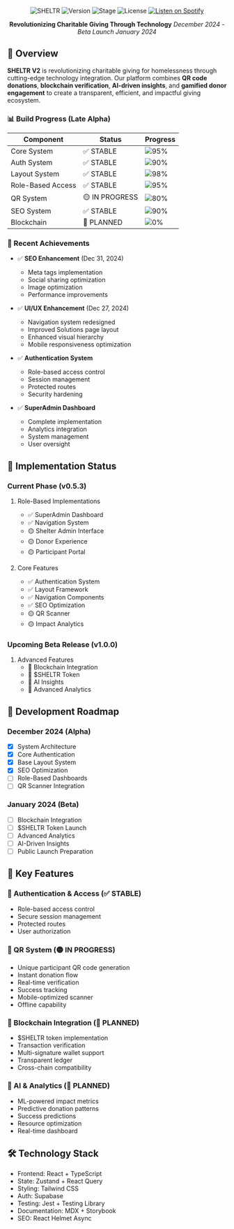 <div align="center">

![SHELTR](https://img.shields.io/badge/SHELTR-V2-4B32C3)
![Version](https://img.shields.io/badge/Version-0.5.3-FF6B6B)
![Stage](https://img.shields.io/badge/Stage-Late_Alpha-FED766)
![License](https://img.shields.io/badge/License-MIT-8A2BE2)
[![Listen on Spotify](https://img.shields.io/badge/Listen_on-Spotify-1DB954?logo=spotify&logoColor=white)](https://open.spotify.com/show/3Q2RpnzF9sUv26yPMP9tWI)

**Revolutionizing Charitable Giving Through Technology**
*December 2024 - Beta Launch January 2024*

</div>

## 🌟 Overview

**SHELTR V2** is revolutionizing charitable giving for homelessness through cutting-edge technology integration. Our platform combines **QR code donations**, **blockchain verification**, **AI-driven insights**, and **gamified donor engagement** to create a transparent, efficient, and impactful giving ecosystem.

### 📊 Build Progress (Late Alpha)

| Component | Status | Progress |
|-----------|---------|-----------|
| Core System | ✅ STABLE | ![95%](https://img.shields.io/badge/-95%25-success?style=flat-square) |
| Auth System | ✅ STABLE | ![90%](https://img.shields.io/badge/-90%25-success?style=flat-square) |
| Layout System | ✅ STABLE | ![98%](https://img.shields.io/badge/-98%25-success?style=flat-square) |
| Role-Based Access | ✅ STABLE | ![95%](https://img.shields.io/badge/-95%25-success?style=flat-square) |
| QR System | 🟡 IN PROGRESS | ![80%](https://img.shields.io/badge/-80%25-yellow?style=flat-square) |
| SEO System | ✅ STABLE | ![90%](https://img.shields.io/badge/-90%25-success?style=flat-square) |
| Blockchain | 🔵 PLANNED | ![0%](https://img.shields.io/badge/-0%25-blue?style=flat-square) |

### 🎯 Recent Achievements

- ✅ **SEO Enhancement** (Dec 31, 2024)
  - Meta tags implementation
  - Social sharing optimization
  - Image optimization
  - Performance improvements

- ✅ **UI/UX Enhancement** (Dec 27, 2024)
  - Navigation system redesigned
  - Improved Solutions page layout
  - Enhanced visual hierarchy
  - Mobile responsiveness optimization

- ✅ **Authentication System**
  - Role-based access control
  - Session management
  - Protected routes
  - Security hardening

- ✅ **SuperAdmin Dashboard**
  - Complete implementation
  - Analytics integration
  - System management
  - User oversight

## 🚀 Implementation Status

### Current Phase (v0.5.3)
1. Role-Based Implementations
   - ✅ SuperAdmin Dashboard
   - ✅ Navigation System
   - 🟡 Shelter Admin Interface
   - 🟡 Donor Experience
   - 🟡 Participant Portal

2. Core Features
   - ✅ Authentication System
   - ✅ Layout Framework
   - ✅ Navigation Components
   - ✅ SEO Optimization
   - 🟡 QR Scanner
   - 🟡 Impact Analytics

### Upcoming Beta Release (v1.0.0)
1. Advanced Features
   - 🔵 Blockchain Integration
   - 🔵 $SHELTR Token
   - 🔵 AI Insights
   - 🔵 Advanced Analytics

## 🎯 Development Roadmap

### December 2024 (Alpha)
- [x] System Architecture
- [x] Core Authentication
- [x] Base Layout System
- [x] SEO Optimization
- [ ] Role-Based Dashboards
- [ ] QR Scanner Integration

### January 2024 (Beta)
- [ ] Blockchain Integration
- [ ] $SHELTR Token Launch
- [ ] Advanced Analytics
- [ ] AI-Driven Insights
- [ ] Public Launch Preparation

## 💫 Key Features

### 🔐 Authentication & Access (✅ STABLE)
- Role-based access control
- Secure session management
- Protected routes
- User authorization

### 📱 QR System (🟡 IN PROGRESS)
- Unique participant QR code generation
- Instant donation flow
- Real-time verification
- Success tracking
- Mobile-optimized scanner
- Offline capability

### 🔗 Blockchain Integration (🔵 PLANNED)
- $SHELTR token implementation
- Transaction verification
- Multi-signature wallet support
- Transparent ledger
- Cross-chain compatibility

### 🤖 AI & Analytics (🔵 PLANNED)
- ML-powered impact metrics
- Predictive donation patterns
- Success predictions
- Resource optimization
- Real-time dashboard

## 🛠️ Technology Stack
- Frontend: React + TypeScript
- State: Zustand + React Query
- Styling: Tailwind CSS
- Auth: Supabase
- Testing: Jest + Testing Library
- Documentation: MDX + Storybook
- SEO: React Helmet Async
